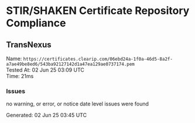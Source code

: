 # STIR/SHAKEN Certificate Repository Compliance

## TransNexus

Name: `https://certificates.clearip.com/06ebd24a-1f0a-46d5-8a2f-a7ae49be8ed6/543ba92127142d1a47ea129ae0737174.pem`\
Tested At: 02 Jun 25 03:09 UTC\
Time: 21ms

### Issues

no warning, or error, or notice date level issues were found

Generated: 02 Jun 25 03:45 UTC
